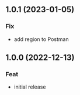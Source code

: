 ## 1.0.1 (2023-01-05)

### Fix

- add region to Postman

## 1.0.0 (2022-12-13)

### Feat

- initial release
